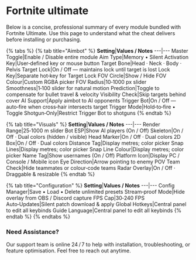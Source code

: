 # Fortnite ultimate

Below is a concise, professional summary of every module bundled with Fortnite Ultimate. Use this page to understand what the cheat delivers before installing or purchasing.

{% tabs %}
{% tab title="Aimbot" %}
**Setting**|**Values / Notes**
---|---
Master Toggle|Enable / Disable entire module
Aim Type|Memory • Silent
Activation Key|User‑defined key or mouse button
Target Bone|Head · Neck · Body · Pelvis
Target Lock|On / Off — maintains lock until target is lost
Lock Key|Separate hot‑key for Target Lock
FOV Circle|Show / Hide
FOV Colour|Custom RGBA picker
FOV Radius|10‑1000 px slider
Smoothness|1‑100 slider for natural motion
Prediction|Toggle to compensate for bullet travel & velocity
Visibility Check|Skip targets behind cover
AI Support|Apply aimbot to AI opponents
Trigger Bot|On / Off — auto‑fire when cross‑hair intersects target
Trigger Mode|Hold‑to‑fire • Toggle
Shotgun‑Only|Restrict Trigger Bot to shotguns
{% endtab %}

{% tab title="Visuals" %}
**Setting**|**Values / Notes**
---|---
Render Range|25‑1000 m slider
Bot ESP|Show AI players (On / Off)
Skeleton|On / Off · Dual colors (hidden / visible)
Head Marker|On / Off · Dual colors
2D Box|On / Off · Dual colors
Distance Tag|Display metres; color picker
Snap Lines|Display metres; color picker
Snap Line Colour|Display metres; color picker
Name Tag|Show usernames (On / Off)
Platform Icon|Display PC / Console / Mobile icon
Eye Direction|Arrow pointing to enemy POV
Team Check|Hide teammates or colour‑code teams
Radar Overlay|On / Off · Draggable & resizable
{% endtab %}

{% tab title="Configuration" %}
**Setting**|**Values / Notes**
---|---
Config Manager|Save • Load • Delete unlimited presets
Stream‑proof Mode|Hide overlay from OBS / Discord capture
FPS Cap|30‑240 FPS
Auto‑Updates|Silent patch download & apply
Global Hotkeys|Central panel to edit all keybinds
Guide Language|Central panel to edit all keybinds
{% endtab %}
{% endtabs %}

### Need Assistance?
Our support team is online 24 / 7 to help with installation, troubleshooting, or feature optimisation. Feel free to reach out anytime.
